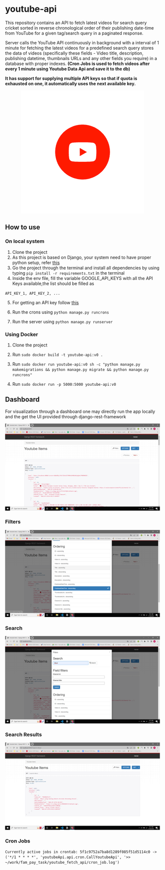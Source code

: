 # youtube-api

This repository contains an API to fetch latest videos for search query cricket sorted in reverse chronological order of their publishing date-time from YouTube for a given tag/search query in a paginated response.

Server calls the YouTube API continuously in background with a interval of 1 minute for fetching the latest videos for a predefined search query stores the data of videos (specifically these fields - Video title, description, publishing datetime, thumbnails URLs and any other fields you require) in a database with proper indexes.
**(Cron Jobs is used to fetch videos after every 1 minute using Youtube Data Api and save it to the db)**

**It has support for supplying multiple API keys so that if quota is exhausted on one, it automatically uses the next available key.**


<p align="center">

<img src="./images/yt.gif" width="400">

</p>

## How to use

### On local system
1. Clone the project
2. As this project is based on Django, your system need to have proper python setup, refer [this](https://www.python.org/downloads/)
3. Go the project through the terminal and install all dependencies by using typing `pip install -r requirements.txt` in the terminal
4. Inside the env file, fill the variable GOOGLE_API_KEYS with all the API Keys available,the list should be filled as 

`API_KEY_1, API_KEY_2, ...`

5. For getting an API key follow [this](https://developers.google.com/youtube/v3/getting-started)

6. Run the crons using `python manage.py runcrons`

7. Run the server using `python manage.py runserver`

### Using Docker
1. Clone the project

2. Run `sudo docker build -t youtube-api:v0 .`

3. Run `sudo docker run youtube-api:v0 sh -c "python manage.py makemigrations && python manage.py migrate && python manage.py runcrons"`

4. Run `sudo docker run -p 5000:5000 youtube-api:v0`

## Dashboard
For visualization through a dashboard one may directly run the app locally and the get the UI provided through django-rest-framework

![Alt text]( ./images/dashboard.png "Dashboard")

### Filters
![Alt text]( ./images/filters.png "Filter")

### Search
![Alt text]( ./images/search.png "Search")

### Search Results
![Alt text]( ./images/search_results.png "Results")

### Cron Jobs
`Currently active jobs in crontab:
5f1c9752a7ba8d1289f085f51d5114c0 -> ('*/1 * * * *', 'youtubeApi.api.cron.CallYoutubeApi', '>> ~/work/fam_pay_task/youtube_fetch_api/cron_job.log')`